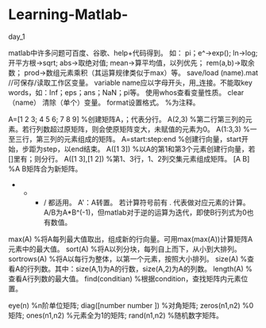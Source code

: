 # Learning-Matlab-
day_1

matlab中许多问题可百度、谷歌、help+代码得到。  如： pi；e^->exp();  ln->log;  开平方根->sqrt;  abs->取绝对值;  mean->算平均值，以列优先；  rem(a,b)->取余数；  prod->数组元素乘积（其运算规律类似于max）等。
save/load (name).mat    //可保存/读取工作区变量。
variable name应以字母开头，用_连接。不能取key words，如：Inf；eps；ans；NaN；pi等。
使用whos查看变量性质。  clear （name） 清除（单个）变量。  format设置格式。  %为注释。

A=[1 2 3; 4 5 6; 7 8 9]    %创建矩阵A，；代表分行。
A(2,3)                     %第二行第三列的元素。若行列数超过原矩阵，则会使原矩阵变大，未赋值的元素为0。
A(1:3,3)                   %一至三行，第三列的元素组成的矩阵。
A=start:step:end           %创建行向量，start开始，步距为step，以end结束。
A([1 3])                   %以A的第1和第3个元素创建行向量，若[]里有；则分行。
A([1 3],[1 2])             %第1、3行，1、2列交集元素组成矩阵。
[A B]                      %A B矩阵合为新矩阵。

+ - * / 都适用。
A'：A转置。    若计算符号前有 . 代表做对应元素的计算。    A/B为A*B^(-1)，但matlab对于逆的运算为迭代，即使B行列式为0也有数值。

max(A)                  %将A每列最大值取出，组成新的行向量。可用max(max(A))计算矩阵A元素中的最大值。
sort(A)                 %将A以列分块，每列自上而下，从小到大排列。
sortrows(A)             %将A以每行为整体，以第一个元素，按照大小排列。
size(A)                 %查看A的行列数。其中：size(A,1)为A的行数，size(A,2)为A的列数。
length(A)               %查看A行列数的最大值。
find(conditian)         %根据condition，查找矩阵内元素位置。

eye(n) %n阶单位矩阵;   diag([number number     ]) %对角矩阵;   zeros(n1,n2) %0矩阵;   ones(n1,n2) %元素全为1的矩阵;   rand(n1,n2) %随机数字矩阵。
